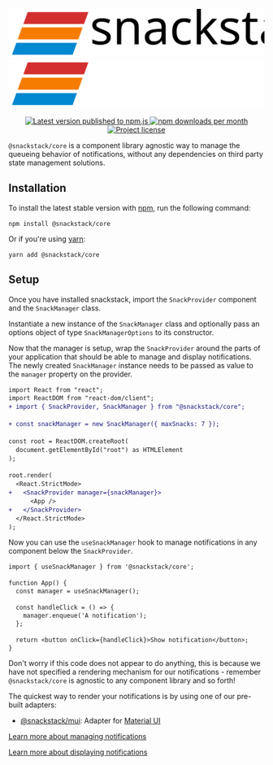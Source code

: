 ![Logo with Text](./assets/logo-text-dark.svg#gh-light-mode-only)
![Logo with Text](./assets/logo-text-light.svg#gh-dark-mode-only)

<p align="center">
  <a href="https://www.npmjs.com/package/@snackstack/core" alt="npm.js package link">
    <img src="https://img.shields.io/npm/v/@snackstack/core?color=F50057" alt="Latest version published to npm.js" />
    <img src="https://img.shields.io/npm/dm/@snackstack/core?color=1976D2" alt="npm downloads per month" />
    <img src="https://img.shields.io/npm/l/@snackstack/core?color=00C853" alt="Project license" />
  </a>
</p>

`@snackstack/core` is a component library agnostic way to manage the queueing behavior of notifications, without any dependencies on third party state management solutions.

## Installation

To install the latest stable version with [npm](https://www.npmjs.com/get-npm), run the following command:

```
npm install @snackstack/core
```

Or if you're using [yarn](https://classic.yarnpkg.com/docs/install/):

```
yarn add @snackstack/core
```

## Setup

Once you have installed snackstack, import the `SnackProvider` component and the `SnackManager` class.

Instantiate a new instance of the `SnackManager` class and optionally pass an options object of type `SnackManagerOptions` to its constructor.

Now that the manager is setup, wrap the `SnackProvider` around the parts of your application that should be able to manage and display notifications. The newly created `SnackManager` instance needs to be passed as value to the `manager` property on the provider.

```diff
import React from "react";
import ReactDOM from "react-dom/client";
+ import { SnackProvider, SnackManager } from "@snackstack/core";

+ const snackManager = new SnackManager({ maxSnacks: 7 });

const root = ReactDOM.createRoot(
  document.getElementById("root") as HTMLElement
);

root.render(
  <React.StrictMode>
+   <SnackProvider manager={snackManager}>
      <App />
+   </SnackProvider>
  </React.StrictMode>
);
```

Now you can use the `useSnackManager` hook to manage notifications in any component below the `SnackProvider`.

```tsx
import { useSnackManager } from '@snackstack/core';

function App() {
  const manager = useSnackManager();

  const handleClick = () => {
    manager.enqueue('A notification');
  };

  return <button onClick={handleClick}>Show notification</button>;
}
```

Don't worry if this code does not appear to do anything, this is because we have not specified a rendering mechanism for our notifications - remember `@snackstack/core` is agnostic to any component library and so forth!

The quickest way to render your notifications is by using one of our pre-built adapters:

- [@snackstack/mui](https://github.com/snackstack/mui): Adapter for [Material UI](https://mui.com)

[Learn more about managing notifications](https://snackstack.github.io/docs/guides/managing-notifications)

[Learn more about displaying notifications](https://snackstack.github.io/docs/guides/displaying-notifications)
